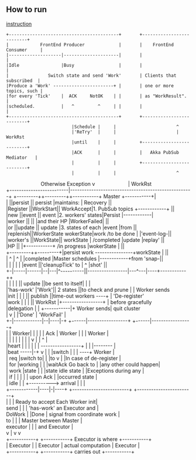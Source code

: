 ## How to run
[instruction](https://developer.lightbend.com/guides/akka-distributed-workers-scala/experimenting.html)

    +------------------------------------------+       +--------------------------+                    
    |            FrontEnd Producer             |       |    FrontEnd Consumer     |                    
    |--------------------|---------------------|       |                          |                    
    |Idle                |Busy                 |       |                          |                    
    |               Switch state and send 'Work'       | Clients that subscribed  |                    
    |Produce a 'Work' -----------------------+ |       | one or more topics, such |                    
    |for every 'Tick'    |  ACK     NotOK    | |       | as "WorkResult".         |                    
    |scheduled.          |   ^         ^     | |       |                          |                    
    +------------------------------------------+       +--------------------------+                    
                             |Schedule |     |                       ^                                 
                             |'ReTry'  |     |                       | WorkRst                         
                             |until    |     |         +--------------------------+                    
                             |ACK      |     |         |   Akka PubSub Mediator   |                    
                             |         |     |         +--------------------------+                    
                             |         |     |                       ^                                 
                         Otherwise Exception v                       | WorkRst     
   +-------------------------|----------------------------------------------------+
   +---------++---------++-----------+             Master            +-----------+|                    
   |         ||persist  || persist   |maintains:                     | Recovery  ||                    
   |Register ||WorkStart|| WorkAccept|1. PubSub topics  +------------+           ||                    
   |new      ||event    || event     |2. workers' states|Persist     |------------|                    
   |worker   ||         ||           |and their HP      |WorkerFailed|           ||                    
   |or       ||update   || update    |3. states of each |event       |from       ||                    
   |replenish||WorkerState wokerState|work /to be done  |            |'event-log-||                    
   |worker's ||WorkState|| workState |	/completed      |update      |replay'    ||                    
   |HP       ||         |+-----------+    /in progress  |wokerState  |           ||                    
   +---------++---------+|persist work  ----------------+workState   |           ||                    
   | ^     |      ^  |   |completed   |Master schedules |------------+from 'snap-||                    
   | |     |      |  |   |event      ||'cleanupTick' to |       ^    |shot'      ||                    
   +-|-----|------|--|---|^----------||-----------------|---^---|----+-----------++                    
     |     |      |  |   || update   ||be sent to itself|   |   |                                      
     |'has-work'  |'Work'|| 2 states ||to check and prune   |   | Worker sends                         
     |init |      |  |   || publish  ||time-out workers ----+   | 'De-register'                        
     |work |      |  |   || WorkRst  |+-----------------+       | before gracefully                    
     |delegation  |  |   +-----------|+             Worker sends| quit cluster                         
     |     v      |  |'Done'         |              'WorkFail'  |                                      
   +-|------------|--|----|-+ +------|-----------------+ +------|-----------------+                    
   | |      Worker|  |    | | |  Ack | Worker          | |      |  Worker         |                    
   | |          | |  |    | | |      v                 | |      ^                 |                    
   |heart       | |  |    | | |   -----------------+   | |      |--------         |                    
   |beat   -----|-+  v    | | |switch              |   | |  ----+     Worker      |                    
   |       req  |switch to| | |to                  v   | |In case of  de-register |                    
   |       for  |working  | | |waitAck    Go back to   | |any other   could happen|                    
   |       work |state    | | |state      idle state   | |Exceptions  during any  |                    
   |       if   |    |    | | |           upon Ack     | |occurred    state       |                    
   |       idle |    | +---------->       arrival      | |                        |                    
   +------------|----|-|----+ +------------------------+ +------------------------+                    
                     | |             |    Ready to accept   Each Worker init|                          
            send     | |             |    'has-work'        an Executor and |                          
            DoWork   | |Done         |    signal from       coordinate work |                          
            to       | |             |    Master            between Master  |                          
            executor | |             |                      and Executor    |                          
                     v |             v                                      v                          
             +-----------+    +-----------+ Executor is where   +-----------+                          
             | Executor  |    | Executor  | actual computation  | Executor  |                          
             +-----------+    +-----------+ carries out         +-----------+                          
                                                                                                       
                                                                                                       
                                                                                                       
                                                                                                       
